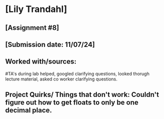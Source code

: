 # [Lily Trandahl]
## [Assignment #8]
## [Submission date: 11/07/24]
## Worked with/sources:
#TA's during lab helped, googled clarifying questions, looked thorugh lecture material, asked co worker clarifying questions.
## Project Quirks/ Things that don't work: Couldn't figure out how to get floats to only be one decimal place.

